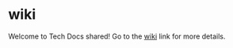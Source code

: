 # wiki
Welcome to Tech Docs shared! 
Go to the [wiki](https://github.com/tl-brcm/wiki/wiki) link for more details. 
